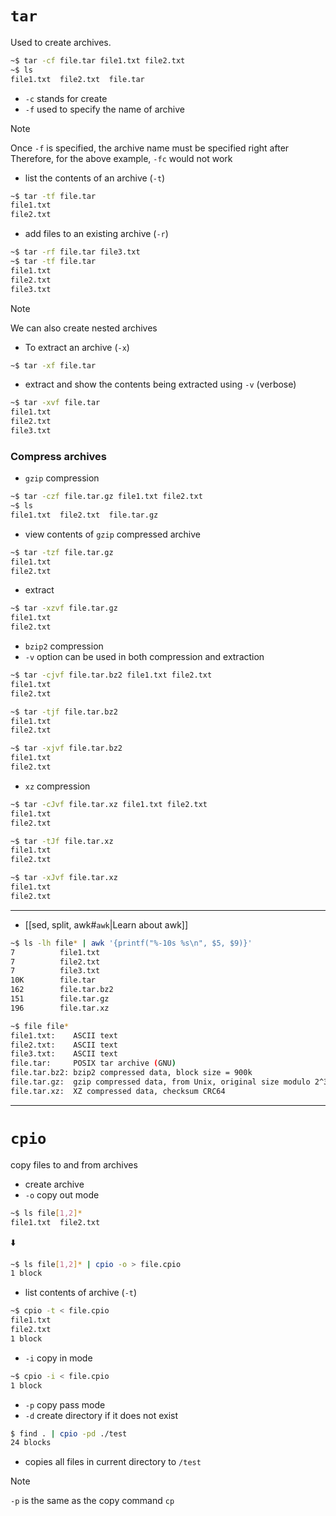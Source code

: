 
# `tar`

Used to create archives.

```bash
~$ tar -cf file.tar file1.txt file2.txt
~$ ls
file1.txt  file2.txt  file.tar
```
- `-c` stands for create
- `-f` used to specify the name of archive

> [!Note]
> Once `-f` is specified, the archive name must be specified right after
> Therefore, for the above example, `-fc` would not work

- list the contents of an archive (`-t`)
```bash
~$ tar -tf file.tar
file1.txt
file2.txt
```

- add files to an existing archive (`-r`)
```bash
~$ tar -rf file.tar file3.txt
~$ tar -tf file.tar
file1.txt
file2.txt
file3.txt
```

> [!Note]
> We can also create nested archives

- To extract an archive (`-x`)
```bash
~$ tar -xf file.tar
```

- extract and show the contents being extracted using `-v` (verbose)
```bash
~$ tar -xvf file.tar
file1.txt
file2.txt
file3.txt
```

### Compress archives

- `gzip` compression
```bash
~$ tar -czf file.tar.gz file1.txt file2.txt
~$ ls
file1.txt  file2.txt  file.tar.gz
```

- view contents of `gzip` compressed archive
```bash
~$ tar -tzf file.tar.gz
file1.txt
file2.txt
```

- extract
```bash
~$ tar -xzvf file.tar.gz
file1.txt
file2.txt
```

- `bzip2` compression
- `-v` option can be used in both compression and extraction
```bash
~$ tar -cjvf file.tar.bz2 file1.txt file2.txt
file1.txt
file2.txt
```

```bash
~$ tar -tjf file.tar.bz2
file1.txt
file2.txt
```

```bash
~$ tar -xjvf file.tar.bz2
file1.txt
file2.txt
```

- `xz` compression
```bash
~$ tar -cJvf file.tar.xz file1.txt file2.txt
file1.txt
file2.txt
```

```bash
~$ tar -tJf file.tar.xz
file1.txt
file2.txt
```

```bash
~$ tar -xJvf file.tar.xz
file1.txt
file2.txt
```

---
- [[sed, split, awk#`awk`|Learn about awk]]
```bash
~$ ls -lh file* | awk '{printf("%-10s %s\n", $5, $9)}'
7          file1.txt
7          file2.txt
7          file3.txt
10K        file.tar
162        file.tar.bz2
151        file.tar.gz
196        file.tar.xz
```

```bash
~$ file file*
file1.txt:    ASCII text
file2.txt:    ASCII text
file3.txt:    ASCII text
file.tar:     POSIX tar archive (GNU)
file.tar.bz2: bzip2 compressed data, block size = 900k
file.tar.gz:  gzip compressed data, from Unix, original size modulo 2^32 10240
file.tar.xz:  XZ compressed data, checksum CRC64
```

---
# `cpio`

copy files to and from archives

- create archive
- `-o` copy out mode
```bash
~$ ls file[1,2]*
file1.txt  file2.txt
```
⬇️
```bash
~$ ls file[1,2]* | cpio -o > file.cpio
1 block
```

- list contents of archive (`-t`)
```bash
~$ cpio -t < file.cpio
file1.txt
file2.txt
1 block
```

- `-i` copy in mode
```bash
~$ cpio -i < file.cpio
1 block
```

- `-p` copy pass mode
- `-d` create directory if it does not exist
```bash
$ find . | cpio -pd ./test
24 blocks
```
- copies all files in current directory to `/test`

> [!Note]
> `-p` is the same as the copy command `cp`

